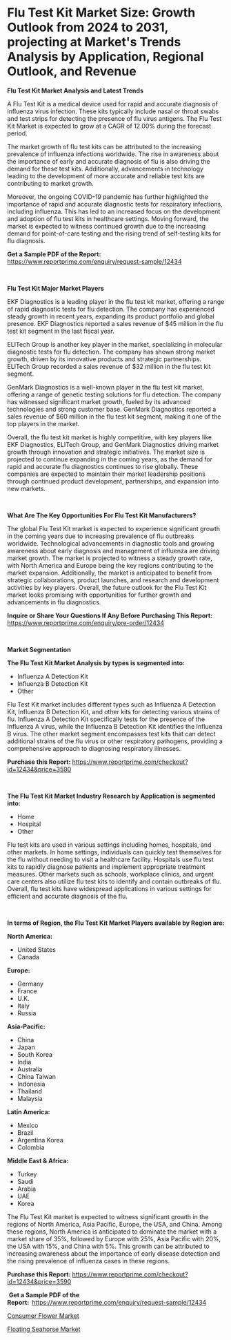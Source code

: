 <p><h1>Flu Test Kit Market Size: Growth Outlook from 2024 to 2031, projecting at Market's Trends Analysis by Application, Regional Outlook, and Revenue</h1></p><p><strong>Flu Test Kit Market Analysis and Latest Trends</strong></p>
<p><p>A Flu Test Kit is a medical device used for rapid and accurate diagnosis of influenza virus infection. These kits typically include nasal or throat swabs and test strips for detecting the presence of flu virus antigens. The Flu Test Kit Market is expected to grow at a CAGR of 12.00% during the forecast period.</p><p>The market growth of flu test kits can be attributed to the increasing prevalence of influenza infections worldwide. The rise in awareness about the importance of early and accurate diagnosis of flu is also driving the demand for these test kits. Additionally, advancements in technology leading to the development of more accurate and reliable test kits are contributing to market growth.</p><p>Moreover, the ongoing COVID-19 pandemic has further highlighted the importance of rapid and accurate diagnostic tests for respiratory infections, including influenza. This has led to an increased focus on the development and adoption of flu test kits in healthcare settings. Moving forward, the market is expected to witness continued growth due to the increasing demand for point-of-care testing and the rising trend of self-testing kits for flu diagnosis.</p></p>
<p><strong>Get a Sample PDF of the Report:&nbsp;</strong> <a href="https://www.reportprime.com/enquiry/request-sample/12434">https://www.reportprime.com/enquiry/request-sample/12434</a></p>
<p>&nbsp;</p>
<p><strong>Flu Test Kit Major Market Players</strong></p>
<p><p>EKF Diagnostics is a leading player in the flu test kit market, offering a range of rapid diagnostic tests for flu detection. The company has experienced steady growth in recent years, expanding its product portfolio and global presence. EKF Diagnostics reported a sales revenue of $45 million in the flu test kit segment in the last fiscal year.</p><p>ELITech Group is another key player in the market, specializing in molecular diagnostic tests for flu detection. The company has shown strong market growth, driven by its innovative products and strategic partnerships. ELITech Group recorded a sales revenue of $32 million in the flu test kit segment.</p><p>GenMark Diagnostics is a well-known player in the flu test kit market, offering a range of genetic testing solutions for flu detection. The company has witnessed significant market growth, fueled by its advanced technologies and strong customer base. GenMark Diagnostics reported a sales revenue of $60 million in the flu test kit segment, making it one of the top players in the market.</p><p>Overall, the flu test kit market is highly competitive, with key players like EKF Diagnostics, ELITech Group, and GenMark Diagnostics driving market growth through innovation and strategic initiatives. The market size is projected to continue expanding in the coming years, as the demand for rapid and accurate flu diagnostics continues to rise globally. These companies are expected to maintain their market leadership positions through continued product development, partnerships, and expansion into new markets.</p></p>
<p>&nbsp;</p>
<p><strong>What Are The Key Opportunities For Flu Test Kit Manufacturers?</strong></p>
<p><p>The global Flu Test Kit market is expected to experience significant growth in the coming years due to increasing prevalence of flu outbreaks worldwide. Technological advancements in diagnostic tools and growing awareness about early diagnosis and management of influenza are driving market growth. The market is projected to witness a steady growth rate, with North America and Europe being the key regions contributing to the market expansion. Additionally, the market is anticipated to benefit from strategic collaborations, product launches, and research and development activities by key players. Overall, the future outlook for the Flu Test Kit market looks promising with opportunities for further growth and advancements in flu diagnostics.</p></p>
<p><strong>Inquire or Share Your Questions If Any Before Purchasing This Report:</strong> <a href="https://www.reportprime.com/enquiry/pre-order/12434">https://www.reportprime.com/enquiry/pre-order/12434</a></p>
<p>&nbsp;</p>
<p><strong>Market Segmentation</strong></p>
<p><strong>The Flu Test Kit Market Analysis by types is segmented into:</strong></p>
<p><ul><li>Influenza A Detection Kit</li><li>Influenza B Detection Kit</li><li>Other</li></ul></p>
<p><p>Flu Test Kit market includes different types such as Influenza A Detection Kit, Influenza B Detection Kit, and other kits for detecting various strains of flu. Influenza A Detection Kit specifically tests for the presence of the Influenza A virus, while the Influenza B Detection Kit identifies the Influenza B virus. The other market segment encompasses test kits that can detect additional strains of the flu virus or other respiratory pathogens, providing a comprehensive approach to diagnosing respiratory illnesses.</p></p>
<p><strong>Purchase this Report:&nbsp;</strong><a href="https://www.reportprime.com/checkout?id=12434&price=3590">https://www.reportprime.com/checkout?id=12434&price=3590</a></p>
<p>&nbsp;</p>
<p><strong>The Flu Test Kit Market Industry Research by Application is segmented into:</strong></p>
<p><ul><li>Home</li><li>Hospital</li><li>Other</li></ul></p>
<p><p>Flu test kits are used in various settings including homes, hospitals, and other markets. In home settings, individuals can quickly test themselves for the flu without needing to visit a healthcare facility. Hospitals use flu test kits to rapidly diagnose patients and implement appropriate treatment measures. Other markets such as schools, workplace clinics, and urgent care centers also utilize flu test kits to identify and contain outbreaks of flu. Overall, flu test kits have widespread applications in various settings for efficient and accurate diagnosis of the flu.</p></p>
<p>&nbsp;</p>
<p><strong>In terms of Region, the Flu Test Kit Market Players available by Region are:</strong></p>
<p>
    <p> <strong> North America: </strong>
        <ul>
            <li>United States</li>
            <li>Canada</li>
        </ul>
        </p> 
    <p> <strong> Europe: </strong>
        <ul>
            <li>Germany</li>
            <li>France</li>
            <li>U.K.</li>
            <li>Italy</li>
            <li>Russia</li>
        </ul>
        </p> 
    <p> <strong> Asia-Pacific: </strong>
        <ul>
            <li>China</li>
            <li>Japan</li>
            <li>South Korea</li>
            <li>India</li>
            <li>Australia</li>
            <li>China Taiwan</li>
            <li>Indonesia</li>
            <li>Thailand</li>
            <li>Malaysia</li>
        </ul>
        </p> 
    <p> <strong> Latin America: </strong>
        <ul>
            <li>Mexico</li>
            <li>Brazil</li>
            <li>Argentina Korea</li>
            <li>Colombia</li>
        </ul>
        </p> 
    <p> <strong> Middle East & Africa: </strong>
        <ul>
            <li>Turkey</li>
            <li>Saudi</li>
            <li>Arabia</li>
            <li>UAE</li>
            <li>Korea</li>
        </ul>
    </p>
    </p>
<p><p>The Flu Test Kit market is expected to witness significant growth in the regions of North America, Asia Pacific, Europe, the USA, and China. Among these regions, North America is anticipated to dominate the market with a market share of 35%, followed by Europe with 25%, Asia Pacific with 20%, the USA with 15%, and China with 5%. This growth can be attributed to increasing awareness about the importance of early disease detection and the rising prevalence of influenza cases in these regions.</p></p>
<p><strong>Purchase this Report: </strong><a href="https://www.reportprime.com/checkout?id=12434&price=3590">https://www.reportprime.com/checkout?id=12434&price=3590</a></p>
<p>&nbsp;<strong>Get a Sample PDF of the Report:&nbsp;&nbsp;</strong><a href="https://www.reportprime.com/enquiry/request-sample/12434">https://www.reportprime.com/enquiry/request-sample/12434</a></p>
<p><strong></strong></p>
<p><p><a href="https://meowing-canidae-761.notion.site/Consumer-Flower-Market-Research-Report-Forecasted-for-Period-from-2024-2031-by-Market-Type-Marke-d2d3b6a649d74d9da9f2ae97594c10c2">Consumer Flower Market</a></p><p><a href="https://github.com/edytherolanlouisejk1miz0wig/Market-Research-Report-List-1/blob/main/floating-seahorse-market.md">Floating Seahorse Market</a></p></p>